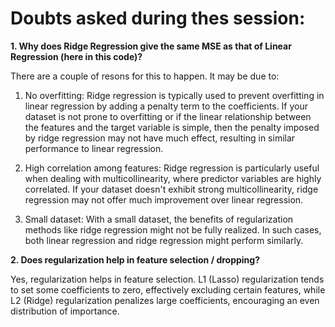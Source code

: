 # Doubts asked during thes session:

**1. Why does Ridge Regression give the same MSE as that of Linear Regression (here in this code)?**

There are a couple of resons for this to happen. It may be due to:
1. No overfitting: Ridge regression is typically used to prevent overfitting in linear regression by adding a penalty term to the coefficients. If your dataset is not prone to overfitting or if the linear relationship between the features and the target variable is simple, then the penalty imposed by ridge regression may not have much effect, resulting in similar performance to linear regression.

2. High correlation among features: Ridge regression is particularly useful when dealing with multicollinearity, where predictor variables are highly correlated. If your dataset doesn't exhibit strong multicollinearity, ridge regression may not offer much improvement over linear regression.

3. Small dataset: With a small dataset, the benefits of regularization methods like ridge regression might not be fully realized. In such cases, both linear regression and ridge regression might perform similarly.

**2. Does regularization help in feature selection / dropping?**

Yes, regularization helps in feature selection. L1 (Lasso) regularization tends to set some coefficients to zero, effectively excluding certain features, while L2 (Ridge) regularization penalizes large coefficients, encouraging an even distribution of importance.
